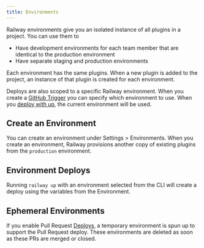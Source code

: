 ```yaml
---
title: Environments
---
```


Railway environments give you an isolated instance of all plugins in a project.
You can use them to

- Have development environments for each team member that are identical to the
  production environment
- Have separate staging and production environments

Each environment has the same plugins. When a new plugin is added to the
project, an instance of that plugin is created for each environment.

Deploys are also scoped to a specific Railway environment. When you create a [GitHub Trigger](/deploy/integrations) you can specify which environment to use. When you [deploy with up](/deploy/railway-up), the current environment will be used.

## Create an Environment

You can create an environment under Settings > Environments. When you create an environment, Railway provisions another copy of existing plugins from the `production` environment.

<NextImage  src="https://res.cloudinary.com/railway/image/upload/v1631917785/docs/create-env_hrgfme.png" 
            alt="Screenshot of Environments Page"
            layout="responsive"
            width={1082} 
            height={733}
            quality={80} />

## Environment Deploys

Running `railway up` with an environment selected from the CLI will create a deploy using the variables from the Environment.

## Ephemeral Environments

If you enable Pull Request [Deploys](/deploy/deployments), a temporary environment is spun up to support the Pull Request deploy. These environments are deleted as soon as these PRs are merged or closed.
